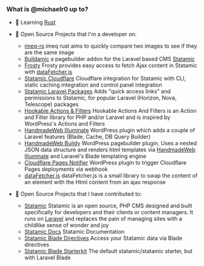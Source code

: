 ### What is @michaelr0 up to?

- 🌱 Learning [Rust](https://www.rust-lang.org/)
- 🔭 Open Source Projects that I'm a developer on:
  - [imeq-rs](https://github.com/michaelr0/imeq-rs) imeq rust aims to quickly compare two images to see if they are the same image 
  - [Buildamic](https://github.com/HandmadeWeb/buildamic) a pagebuilder addon for the Laravel based CMS [Statamic](https://statamic.com/)  
  - [Frosty](https://github.com/HandmadeWeb/frosty) Frosty provides easy access to fetch Ajax content in Statamic with [dataFetcher.js](https://github.com/HandmadeWeb/datafetcher.js)  
  - [Statamic Cloudflare](https://github.com/HandmadeWeb/statamic-cloudflare) Cloudflare integration for Statamic with CLI, static caching integration and control panel integration
  - [Statamic Laravel Packages](https://github.com/HandmadeWeb/statamic-laravel-packages) Adds "quick access links" and permissions to Statamic, for popular Laravel (Horizon, Nova, Telescope) packages
  - [Hookable Actions & Filters](https://github.com/HandmadeWeb/hookable-actions-filters) Hookable Actions And Filters is an Action and Filter library for PHP and/or Laravel and is inspired by WordPress's Actions and Filters
  - [HandmadeWeb Illuminate](https://github.com/HandmadeWeb/handmadeweb-illuminate) WordPress plugin which adds a couple of Laravel features (Blade, Cache, DB Query Builder)
  - [HandmadeWeb Buildy](https://github.com/HandmadeWeb/handmadeweb-buildy) WordPress pagebuilder plugin, Uses a nested JSON data structure and renders html templates via [HandmadeWeb Illuminate](https://github.com/HandmadeWeb/handmadeweb-illuminate) and Laravel's Blade templating engine
  - [Cloudflare Pages Notifier](https://github.com/HandmadeWeb/HandmadeWeb-CF-Pages-Notifier) WordPress plugin to trigger Cloudflare Pages deployments via webhook
  - [dataFetcher.js](https://github.com/HandmadeWeb/datafetcher.js) dataFetcher.js is a small library to swap the content of an element with the Html content from an ajax response

- 👯 Open Source Projects that I have contributed to:
  - [Statamic](https://github.com/statamic/cms) Statamic is an open source, PHP CMS designed and built specifically for developers and their clients or content managers. It runs on [Laravel](https://laravel.com/) and replaces the pain of managing sites with a childlike sense of wonder and joy
  - [Statamic Docs](https://github.com/statamic/docs) Statamic Documentation
  - [Statamic Blade Directives](https://github.com/edalzell/statamic-blade) Access your Statamic data via Blade directives
  - [Statamic Blade Starterkit](https://github.com/spatie/statamic-blade-starter-kit) The default statamic/statamic starter, but with Laravel Blade

<!--
**michaelr0/michaelr0** is a ✨ _special_ ✨ repository because its `README.md` (this file) appears on your GitHub profile.

Here are some ideas to get you started:

- 🔭 I’m currently working on ...
- 🌱 I’m currently learning ...
- 👯 I’m looking to collaborate on ...
- 🤔 I’m looking for help with ...
- 💬 Ask me about ...
- 📫 How to reach me: ...
- 😄 Pronouns: ...
- ⚡ Fun fact: ...
-->

